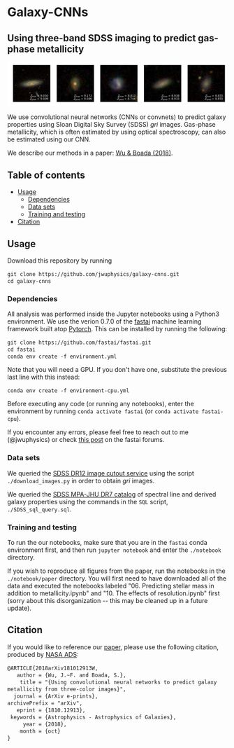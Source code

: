 # Galaxy-CNNs
## Using three-band SDSS imaging to predict gas-phase metallicity

![](docs/figures/example.png)

We use convolutional neural networks (CNNs or convnets) to predict 
galaxy properties using Sloan Digital Sky Survey (SDSS) *gri* images.
Gas-phase metallicity, which is often estimated by using optical
spectroscopy, can also be estimated using our CNN.

We describe our methods in a paper: [Wu & Boada (2018)](https://arxiv.org/abs/1810.12913).

## Table of contents
- [Usage](#usage)
  * [Dependencies](#dependencies)
  * [Data sets](#data-sets)
  * [Training and testing](#training-and-testing)
- [Citation](#citation)


## Usage
Download this repository by running
```
git clone https://github.com/jwuphysics/galaxy-cnns.git
cd galaxy-cnns
```

### Dependencies
All analysis was performed inside the Jupyter notebooks using a Python3 environment.
We use the verion 0.7.0 of the [fastai](https://github.com/fastai/fastai) machine 
learning framework built atop [Pytorch](https://pytorch.org/). This can be installed 
by running the following:
```
git clone https://github.com/fastai/fastai.git
cd fastai 
conda env create -f environment.yml
```

Note that you will need a GPU. If you don't have one, substitute the previous last line
with this instead:
```
conda env create -f environment-cpu.yml
```

Before executing any code (or running any notebooks), enter the environment
by running `conda activate fastai` (or `conda activate fastai-cpu`).

If you encounter any errors, please feel free to reach out to me (@jwuphysics)
or check [this post](https://forums.fast.ai/t/fastai-v0-7-install-issues-thread/24652) 
on the fastai forums.


### Data sets
We queried the [SDSS DR12 image cutout service](http://skyserver.sdss.org/dr12/en/help/docs/api.aspx#imgcutout) 
using the script `./download_images.py` in order to obtain *gri* images.

We queried the [SDSS MPA-JHU DR7 catalog](https://wwwmpa.mpa-garching.mpg.de/SDSS/DR7/)
of spectral line and derived galaxy properties using the commands in the `SQL` script,
`./SDSS_sql_query.sql`.

### Training and testing

To run the our notebooks, make sure that you are in the `fastai` conda environment first, 
and then run `jupyter notebook` and enter the `./notebook` directory.

If you wish to reproduce all figures from the paper, run the notebooks in the 
`./notebook/paper` directory. You will first need to have downloaded all of the
data and executed the notebooks labeled 
"06. Predicting stellar mass in addition to metallicity.ipynb" and 
"10. The effects of resolution.ipynb" first (sorry about this disorganization -- this
may be cleaned up in a future update).


## Citation
If you would like to reference our [paper]((https://arxiv.org/abs/1810.12913)), 
please use the following citation, produced by 
[NASA ADS](http://adsabs.harvard.edu/cgi-bin/bib_query?arXiv:1810.12913):
```
@ARTICLE{2018arXiv181012913W,
   author = {Wu, J.~F. and Boada, S.},
    title = "{Using convolutional neural networks to predict galaxy metallicity from three-color images}",
  journal = {ArXiv e-prints},
archivePrefix = "arXiv",
   eprint = {1810.12913},
 keywords = {Astrophysics - Astrophysics of Galaxies},
     year = {2018},
    month = {oct}
}
```
